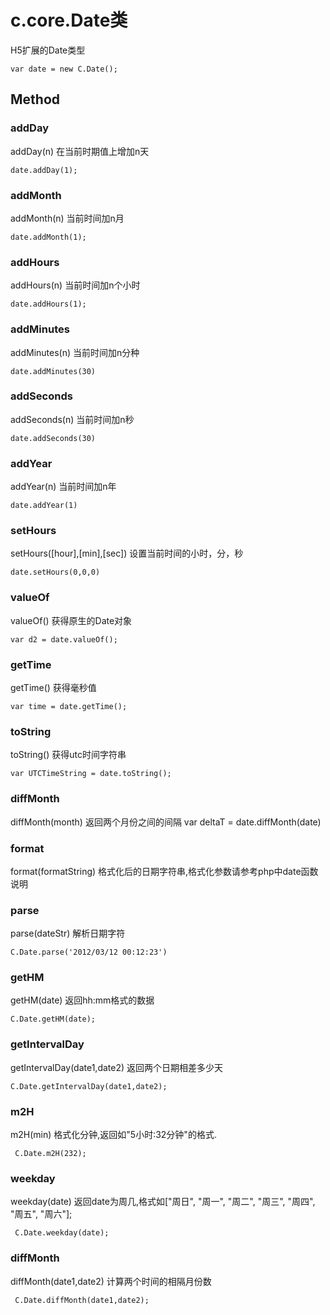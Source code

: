 # c.core.Date类

H5扩展的Date类型

    var date = new C.Date();

## Method

### addDay
addDay(n)
在当前时期值上增加n天

    date.addDay(1);

### addMonth
addMonth(n)
当前时间加n月

    date.addMonth(1);

### addHours
addHours(n)
 当前时间加n个小时

    date.addHours(1);

### addMinutes
addMinutes(n)
当前时间加n分种

    date.addMinutes(30)

### addSeconds
addSeconds(n)
当前时间加n秒

    date.addSeconds(30)

### addYear
addYear(n)
当前时间加n年

    date.addYear(1)

###  setHours
setHours([hour],[min],[sec])
设置当前时间的小时，分，秒

    date.setHours(0,0,0)

### valueOf
valueOf()
获得原生的Date对象

    var d2 = date.valueOf();

### getTime
getTime()
获得毫秒值

    var time = date.getTime();

### toString
toString()
获得utc时间字符串

    var UTCTimeString = date.toString();


### diffMonth
diffMonth(month)
返回两个月份之间的间隔
    var deltaT = date.diffMonth(date)
### format
format(formatString)
格式化后的日期字符串,格式化参数请参考php中date函数说明

### parse
parse(dateStr)
解析日期字符

    C.Date.parse('2012/03/12 00:12:23')

### getHM
getHM(date)
返回hh:mm格式的数据

    C.Date.getHM(date);

### getIntervalDay
getIntervalDay(date1,date2)
返回两个日期相差多少天

    C.Date.getIntervalDay(date1,date2);

### m2H
m2H(min)
格式化分钟,返回如"5小时:32分钟"的格式.

     C.Date.m2H(232);

### weekday
weekday(date)
返回date为周几,格式如["周日", "周一", "周二", "周三", "周四", "周五", "周六"];

     C.Date.weekday(date);

### diffMonth
diffMonth(date1,date2)
计算两个时间的相隔月份数

     C.Date.diffMonth(date1,date2);